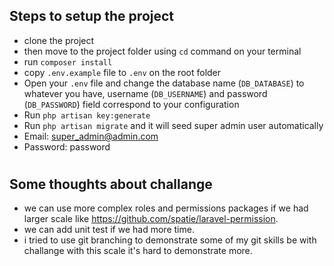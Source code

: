 ## Steps to setup the project 

- clone the project
- then move to the project folder using `cd` command on your terminal
- run `composer install`
- copy `.env.example` file to `.env` on the root folder
- Open your `.env` file and change the database name (`DB_DATABASE`) to whatever you have, username (`DB_USERNAME`) and password (`DB_PASSWORD`) field correspond to your configuration
- Run `php artisan key:generate`
- Run `php artisan migrate` and it will seed super admin user automatically
- Email: super_admin@admin.com
- Password: password
#

## Some thoughts about challange
- we can use more complex roles and permissions packages if we had larger scale like https://github.com/spatie/laravel-permission.
- we can add unit test if we had more time.
- i tried to use git branching to demonstrate some of my git skills be with challange with this scale it's hard to demonstrate more.
